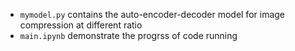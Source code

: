 - `mymodel.py` contains the auto-encoder-decoder model for image compression at different ratio
- `main.ipynb` demonstrate the progrss of code running